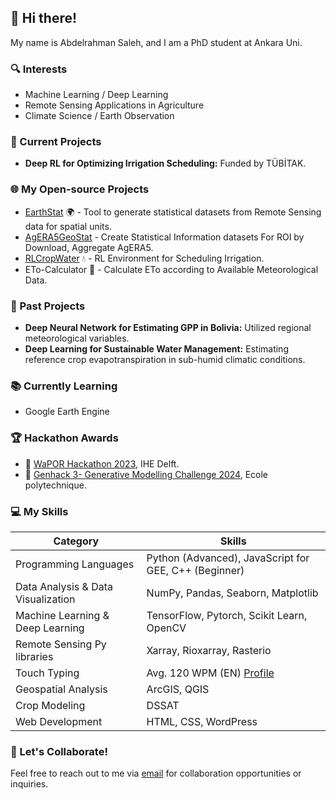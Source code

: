 ## 👋 Hi there!

My name is Abdelrahman Saleh, and I am a PhD student at Ankara Uni.

### 🔍 Interests
- Machine Learning / Deep Learning
- Remote Sensing Applications in Agriculture
- Climate Science / Earth Observation

### 🚀 Current Projects
- **Deep RL for Optimizing Irrigation Scheduling:** Funded by TÜBİTAK.

### 🌐 My Open-source Projects
- [EarthStat](https://github.com/AbdelrahmanAmr3/earthstat) 🌍 - Tool to generate statistical datasets from Remote Sensing data for spatial units.
- [AgERA5GeoStat](https://github.com/AbdelrahmanAmr3/agera5geostat) - Create Statistical Information datasets For ROI by Download, Aggregate AgERA5.  
- [RLCropWater](https://github.com/AbdelrahmanAmr3/rlcropwater) 💧 - RL Environment for Scheduling Irrigation.
- ETo-Calculator 🌱 - Calculate ETo according to Available Meteorological Data.


### 🎯 Past Projects
- **Deep Neural Network for Estimating GPP in Bolivia:** Utilized regional meteorological variables.
- **Deep Learning for Sustainable Water Management:** Estimating reference crop evapotranspiration in sub-humid climatic conditions.
### 📚 Currently Learning
- Google Earth Engine

### 🏆 Hackathon Awards
- 🥈 [WaPOR Hackathon 2023](https://youtu.be/w2UuwofAUgk), IHE Delft.
- 🥉 [Genhack 3- Generative Modelling Challenge 2024](https://github.com/generative-hackathon/Genhack3), Ecole polytechnique.

### 💻 My Skills
| Category              | Skills                                                |
|-----------------------|-------------------------------------------------------|
| Programming Languages | Python (Advanced), JavaScript for GEE, C++ (Beginner)|
| Data Analysis & Data Visualization | NumPy, Pandas, Seaborn, Matplotlib|
| Machine Learning & Deep Learning | TensorFlow, Pytorch, Scikit Learn, OpenCV                      |
| Remote Sensing Py libraries| Xarray, Rioxarray, Rasterio|
| Touch Typing          | Avg. 120 WPM (EN) [Profile](https://monkeytype.com/profile/AbdelrahmanAmr) |
| Geospatial Analysis   | ArcGIS, QGIS                                          |
| Crop Modeling         | DSSAT |
| Web Development       | HTML, CSS, WordPress                                  |

### 👯 Let's Collaborate!
Feel free to reach out to me via [email](mailto:abdulrahman.amr.ali@gmail.com) for collaboration opportunities or inquiries.
